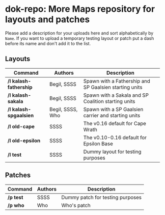 # dok-repo: More Maps repository for layouts and patches
Please add a description for your uploads here and sort alphabetically by `Name`.
If you want to upload a temporary testing layout or patch put a dash before its name and don't add it to the list.

## Layouts
| Command | Authors | Description |
| ---- | ------- | ----------- |
| **/l kalash-fathership** | Begil, SSSS | Spawn with a Fathership and SP Gaalsien starting units |
| **/l kalash-sakala** | Begil, SSSS | Spawn with a Sakala and SP Coalition starting units |
| **/l kalash-spgaalsien** | Begil, SSSS, Who | Spawn with a SP Gaalsien carrier and starting units |
| **/l old-cape** | SSSS | The v0.16 default for Cape Wrath |
| **/l old-epsilon** | SSSS | The v0.10-0.16 default for Epsilon Base |
| **/l test** | SSSS | Dummy layout for testing purposes |

## Patches
| Command | Authors | Description |
| ---- | ------- | ----------- |
| **/p test** | SSSS | Dummy patch for testing purposes |
| **/p who** | Who | Who's patch |
